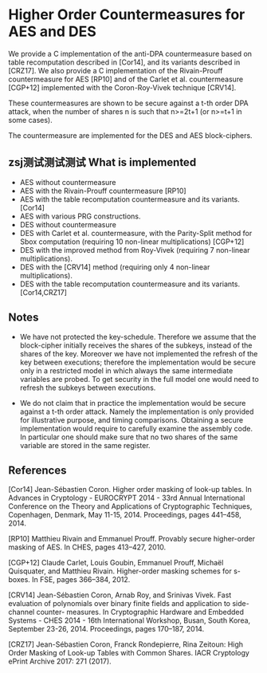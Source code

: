 Higher Order Countermeasures for AES and DES
======

We provide a C implementation of the anti-DPA countermeasure based on table recomputation described in [Cor14], and its variants described in [CRZ17]. We also provide a C implementation of the Rivain-Prouff countermeasure for AES [RP10] and of the Carlet et al. countermeasure [CGP+12] implemented with the Coron-Roy-Vivek technique [CRV14].

These countermeasures are shown to be secure against a t-th order DPA attack, when the number of shares n is such that n>=2t+1 (or n>=t+1 in some cases).

The countermeasure are implemented for the DES and AES block-ciphers.

zsj测试测试测试
What is implemented
-------------------

* AES without countermeasure
* AES with the Rivain-Prouff countermeasure [RP10]
* AES with the table recomputation countermeasure and its variants. [Cor14]
* AES with various PRG constructions. 
* DES without countermeasure
* DES with Carlet et al. countermeasure, with the Parity-Split method for Sbox computation (requiring 10 non-linear multiplications) [CGP+12]
* DES with the improved method from Roy-Vivek (requiring 7 non-linear multiplications).
* DES with the [CRV14] method (requiring only 4 non-linear multiplications). 
* DES with the table recomputation countermeasure and its variants. [Cor14,CRZ17]

Notes
----
* We have not protected the key-schedule. Therefore we assume that the block-cipher initially receives the shares of the subkeys, instead of the shares of the key. Moreover we have not implemented the refresh of the key between executions; therefore the implementation would be secure only in a restricted model in which always the same intermediate variables are probed. To get security in the full model one would need to refresh the subkeys between executions. 

* We do not claim that in practice the implementation would be secure against a t-th order attack. Namely the implementation is only provided for illustrative purpose, and timing comparisons. Obtaining a secure implementation would require to carefully examine the assembly code. In particular one should make sure that no two shares of the same variable are stored in the same register.

References
----------

[Cor14] Jean-Sébastien Coron. Higher order masking of look-up tables. In Advances in Cryptology - EUROCRYPT 2014 - 33rd Annual International Conference on the Theory and Applications of Cryptographic Techniques, Copenhagen, Denmark, May 11-15, 2014. Proceedings, pages 441–458, 2014.

[RP10] Matthieu Rivain and Emmanuel Prouff. Provably secure higher-order masking of AES. In CHES, pages 413–427, 2010.

[CGP+12] Claude Carlet, Louis Goubin, Emmanuel Prouff, Michaël Quisquater, and Matthieu Rivain. Higher-order masking schemes for s-boxes. In FSE, pages 366–384, 2012.

[CRV14] Jean-Sébastien Coron, Arnab Roy, and Srinivas Vivek. Fast evaluation of polynomials over binary finite fields and application to side-channel counter- measures. In Cryptographic Hardware and Embedded Systems - CHES 2014 - 16th International Workshop, Busan, South Korea, September 23-26, 2014. Proceedings, pages 170–187, 2014.

[CRZ17] Jean-Sébastien Coron, Franck Rondepierre, Rina Zeitoun:
High Order Masking of Look-up Tables with Common Shares. IACR Cryptology ePrint Archive 2017: 271 (2017).
